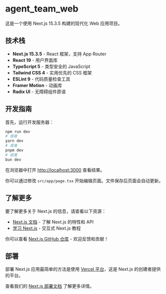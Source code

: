 # agent_team_web

这是一个使用 Next.js 15.3.5 构建的现代化 Web 应用项目。

## 技术栈

- **Next.js 15.3.5** - React 框架，支持 App Router
- **React 19** - 用户界面库
- **TypeScript 5** - 类型安全的 JavaScript
- **Tailwind CSS 4** - 实用优先的 CSS 框架
- **ESLint 9** - 代码质量检查工具
- **Framer Motion** - 动画库
- **Radix UI** - 无障碍组件原语

## 开发指南

首先，运行开发服务器：

```bash
npm run dev
# 或者
yarn dev
# 或者
pnpm dev
# 或者
bun dev
```

在浏览器中打开 [http://localhost:3000](http://localhost:3000) 查看结果。

你可以通过修改 `src/app/page.tsx` 开始编辑页面。文件保存后页面会自动更新。

## 了解更多

要了解更多关于 Next.js 的信息，请查看以下资源：

- [Next.js 文档](https://nextjs.org/docs) - 了解 Next.js 的特性和 API
- [学习 Next.js](https://nextjs.org/learn) - 交互式 Next.js 教程

你可以查看 [Next.js GitHub 仓库](https://github.com/vercel/next.js/) - 欢迎反馈和贡献！

## 部署

部署 Next.js 应用最简单的方法是使用 [Vercel 平台](https://vercel.com/new?utm_medium=default-template&filter=next.js&utm_source=create-next-app&utm_campaign=create-next-app-readme)，这是 Next.js 的创建者提供的平台。

查看我们的 [Next.js 部署文档](https://nextjs.org/docs/deployment) 了解更多详情。
